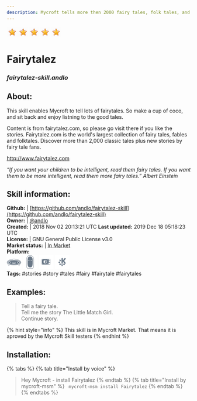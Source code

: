 ```yaml
--- 
description: Mycroft tells more then 2000 fairy tales, folk tales, and fables from all around the world
---
```


![](../.gitbook/assets/star.png)![](../.gitbook/assets/star.png)![](../.gitbook/assets/star.png)![](../.gitbook/assets/star.png)![](../.gitbook/assets/star.png)  
# Fairytalez  
### _fairytalez-skill.andlo_  
## About:  
This skill enables Mycroft to tell lots of fairytales. So make a cup of coco, and sit back and enjoy listning to the good tales.

Content is from fairytalez.com, so please go visit there if you like the stories.
Fairytalez.com is the world's largest collection of fairy tales, fables and folktales. Discover more than 2,000 classic tales plus new stories by fairy tale fans.

http://www.fairytalez.com


_“If you want your children to be intelligent, read them fairy tales. If you want them to be more
intelligent, read them more fairy tales.”
Albert Einstein_

## Skill information:  
**Github:** | [https://github.com/andlo/fairytalez-skill](https://github.com/andlo/fairytalez-skill)  
**Owner:** | [@andlo](https://github.com/andlo)  
**Created:** | 2018 Nov 02 20:13:21 UTC  **Last updated:** 2019 Dec 18 05:18:23 UTC  
**License:** | GNU General Public License v3.0  
**Market status:** | [In Market](https://market.mycroft.ai/skill/fairytalez)  
**Platform:**  
 ![](../.gitbook/assets/mark-1-icon.png)  ![](../.gitbook/assets/mark-2-icon.png)  ![](../.gitbook/assets/picroft-icon.png)  ![](../.gitbook/assets/kde.png)   
**Tags:** \#stories \#story \#tales \#fairy \#fairytale \#fairytales   
## Examples:  
> Tell a fairy tale.  
> Tell me the story The Little Match Girl.  
> Continue story.  
  
{% hint style="info" %}
This skill is in Mycroft Market. That means it is aproved by the Mycroft Skill testers
{% endhint %}
    
## Installation:  
{% tabs %}
{% tab title="Install by voice" %}
> Hey Mycroft - install Fairytalez
{% endtab %}
  {% tab title="Install by mycroft-msm" %}
``` mycroft-msm install Fairytalez```
{% endtab %}
  {% endtabs %}
  